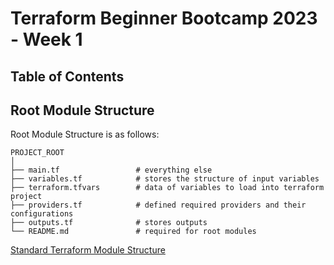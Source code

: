 # Terraform Beginner Bootcamp 2023 - Week 1

## Table of Contents

## Root Module Structure

Root Module Structure is as follows:

```
PROJECT_ROOT
│
├── main.tf                 # everything else
├── variables.tf            # stores the structure of input variables
├── terraform.tfvars        # data of variables to load into terraform project
├── providers.tf            # defined required providers and their configurations
├── outputs.tf              # stores outputs
└── README.md               # required for root modules
```

[Standard Terraform Module Structure](https://developer.hashicorp.com/terraform/language/modules/develop/structure)
